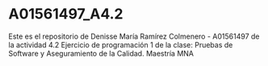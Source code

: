 # A01561497_A4.2
Este es el repositorio de Denisse María Ramírez Colmenero - A01561497 de la actividad 4.2 Ejercicio de programación 1 de la clase: Pruebas de Software y Aseguramiento de la Calidad. Maestría MNA
